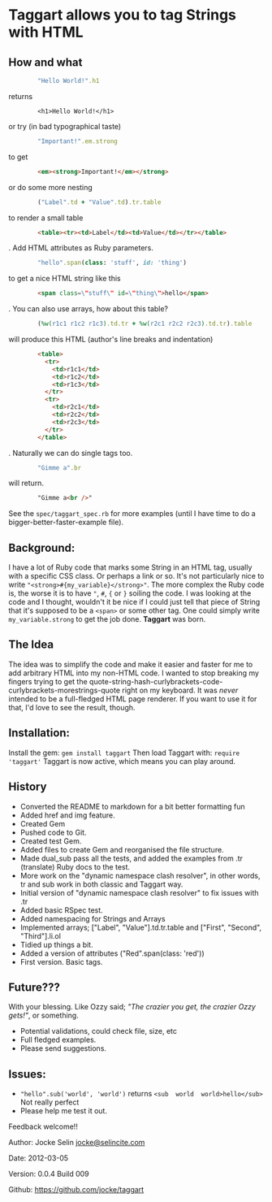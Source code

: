 Taggart allows you to tag Strings with HTML
===========================================
How and what
------------
```ruby
        "Hello World!".h1
```
returns
```
        <h1>Hello World!</h1>
```
or try (in bad typographical taste) 
```ruby
        "Important!".em.strong
```
to get 
```html
        <em><strong>Important!</em></strong>
```
or do some more nesting 
```ruby
        ("Label".td + "Value".td).tr.table
```
to render a small table
```html
        <table><tr><td>Label</td><td>Value</td></tr></table>
```
. Add HTML attributes as Ruby parameters.

```ruby
        "hello".span(class: 'stuff', id: 'thing')
```
to get a nice HTML string like this
```html
        <span class=\"stuff\" id=\"thing\">hello</span>
```
. You can also use arrays, how about this table?
```ruby
        (%w(r1c1 r1c2 r1c3).td.tr + %w(r2c1 r2c2 r2c3).td.tr).table
```
will produce this HTML (author's line breaks and indentation)
```html
        <table>
          <tr>
            <td>r1c1</td>
            <td>r1c2</td>
            <td>r1c3</td>
          </tr>
          <tr>
            <td>r2c1</td>
            <td>r2c2</td>
            <td>r2c3</td>
          </tr>
        </table>
```
. Naturally we can do single tags too.
```ruby
        "Gimme a".br
```
will return.
```html
        "Gimme a<br />" 
```

See the `spec/taggart_spec.rb` for more examples (until I have time to do a bigger-better-faster-example file).

Background:
-----------
I have a lot of Ruby code that marks some String in an HTML tag, usually with a 
specific CSS class. Or perhaps a link or so.
It's not particularly nice to write ```"<strong>#{my_variable}</strong>"```. The more 
complex the Ruby code is, the worse it is to have ```"```, ```#```, ```{``` or ```}``` soiling the code.
I was looking at the code and I thought, wouldn't it be nice if I could just tell that piece
of String that it's supposed to be a ```<span>``` or some other tag. One could simply 
write ```my_variable.strong``` to get the job done. **Taggart** was born.

The Idea
--------
The idea was to simplify the code and make it easier and faster for me to add arbitrary HTML into my
non-HTML code. I wanted to stop breaking my fingers trying to get the quote-string-hash-curlybrackets-code-curlybrackets-morestrings-quote
right on my keyboard.
It was _never_ intended to be a full-fledged HTML page renderer. If you want to use it for that, I'd love to see the result, though.


Installation:
-------------
Install the gem:
  ```gem install taggart```
Then load Taggart with:
  ```require 'taggart'```
Taggart is now active, which means you can play around.


History
-------
- Converted the README to markdown for a bit better formatting fun
- Added href and img feature.
- Created Gem
- Pushed code to Git.
- Created test Gem.
- Added files to create Gem and reorganised the file structure.
- Made dual_sub pass all the tests, and added the examples from .tr (translate) Ruby docs to the test.
- More work on the "dynamic namespace clash resolver", in other words, tr and sub work in both classic and Taggart way.
- Initial version of "dynamic namespace clash resolver" to fix issues with .tr
- Added basic RSpec test.
- Added namespacing for Strings and Arrays
- Implemented arrays; ["Label", "Value"].td.tr.table and ["First", "Second", "Third"].li.ol
- Tidied up things a bit.
- Added a version of attributes ("Red".span(class: 'red'))
- First version. Basic tags.


Future???
---------
With your blessing. Like Ozzy said; _"The crazier you get, the crazier Ozzy gets!"_, or something.

* Potential validations, could check file, size, etc
* Full fledged examples.
* Please send suggestions.


Issues:
-------
- ```"hello".sub('world', 'world')``` returns ```<sub  world  world>hello</sub>``` Not really perfect
- Please help me test it out.


Feedback welcome!!

Author: Jocke Selin <jocke@selincite.com>

Date: 2012-03-05

Version: 0.0.4 Build 009

Github: <https://github.com/jocke/taggart>
